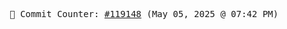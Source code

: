 <p align="center">
    <samp>
        📮 Commit Counter: <a href="https://github.com/Javascript-void0/Javascript-void0/commits/main">#119148</a> (May 05, 2025 @ 07:42 PM)
    </samp>
</p>